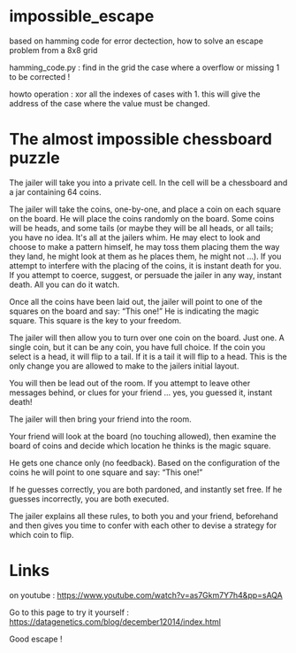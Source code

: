 # impossible_escape

based on hamming code for error dectection, how to solve an escape problem from a 8x8 grid

  hamming_code.py : find in the grid the case where a overflow or missing 1 to be corrected !
  
  howto operation : xor all the indexes of cases with 1. this will give the address of the case where the value must be changed.

# The almost impossible chessboard puzzle

The jailer will take you into a private cell. In the cell will be a chessboard and a jar containing 64 coins.

The jailer will take the coins, one-by-one, and place a coin on each square on the board. He will place the coins randomly on the board. Some coins will be heads, and some tails (or maybe they will be all heads, or all tails; you have no idea. It's all at the jailers whim. He may elect to look and choose to make a pattern himself, he may toss them placing them the way they land, he might look at them as he places them, he might not …). If you attempt to interfere with the placing of the coins, it is instant death for you. If you attempt to coerce, suggest, or persuade the jailer in any way, instant death. All you can do it watch.

Once all the coins have been laid out, the jailer will point to one of the squares on the board and say: “This one!” He is indicating the magic square. This square is the key to your freedom.

The jailer will then allow you to turn over one coin on the board. Just one. A single coin, but it can be any coin, you have full choice. If the coin you select is a head, it will flip to a tail. If it is a tail it will flip to a head. This is the only change you are allowed to make to the jailers initial layout.

You will then be lead out of the room. If you attempt to leave other messages behind, or clues for your friend … yes, you guessed it, instant death!

The jailer will then bring your friend into the room.

Your friend will look at the board (no touching allowed), then examine the board of coins and decide which location he thinks is the magic square.

He gets one chance only (no feedback). Based on the configuration of the coins he will point to one square and say: “This one!”

If he guesses correctly, you are both pardoned, and instantly set free. If he guesses incorrectly, you are both executed.

The jailer explains all these rules, to both you and your friend, beforehand and then gives you time to confer with each other to devise a strategy for which coin to flip.

# Links

on youtube : https://www.youtube.com/watch?v=as7Gkm7Y7h4&pp=sAQA


Go to this page to try it yourself :
https://datagenetics.com/blog/december12014/index.html

Good escape !
